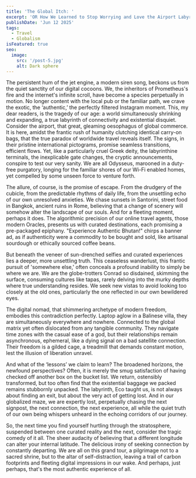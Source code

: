 ```yaml
---
title: 'The Global Itch: '
excerpt: 'OR How We Learned to Stop Worrying and Love the Airport Labyrinthine '
publishDate: 'Jun 12 2025'
tags:
  - Travel
  - Globalism
isFeatured: true
seo:
  image:
    src: '/post-5.jpg'
    alt: Dark sphere
---
```


The persistent hum of the jet engine, a modern siren song, beckons us from the quiet sanctity of our digital cocoons. We, the inheritors of Prometheus's fire and the internet's infinite scroll, have become a species perpetually in motion. No longer content with the local pub or the familiar path, we crave the exotic, the ‘authentic,’ the perfectly filtered Instagram moment. This, my dear readers, is the tragedy of our age: a world simultaneously shrinking and expanding, a true labyrinth of connectivity and existential disquiet.
Consider the airport, that great, gleaming oesophagus of global commerce. It is here, amidst the frantic rush of humanity clutching identical carry-on bags, that the true paradox of worldwide travel reveals itself. The signs, in their pristine international pictograms, promise seamless transitions, efficient flows. Yet, like a particularly cruel Greek deity, the labyrinthine terminals, the inexplicable gate changes, the cryptic announcements, conspire to test our very sanity. We are all Odysseus, marooned in a duty-free purgatory, longing for the familiar shores of our Wi-Fi enabled homes, yet compelled by some unseen force to venture forth.

The allure, of course, is the promise of escape. From the drudgery of the cubicle, from the predictable rhythms of daily life, from the unsettling echo of our own unresolved anxieties. We chase sunsets in Santorini, street food in Bangkok, ancient ruins in Rome, believing that a change of scenery will somehow alter the landscape of our souls. And for a fleeting moment, perhaps it does. The algorithmic precision of our online travel agents, those modern Oracles, presents us with curated destinations, each promising a pre-packaged epiphany. "Experience Authentic Bhutan!" chirps a banner ad, as if authenticity were a commodity to be bought and sold, like artisanal sourdough or ethically sourced coffee beans.

But beneath the veneer of sun-drenched selfies and curated experiences lies a deeper, more unsettling truth. This ceaseless wanderlust, this frantic pursuit of 'somewhere else,' often conceals a profound inability to simply be where we are. We are the globe-trotters Conrad so disdained, skimming the surface, consuming cultures like tapas, rarely delving into the murky depths where true understanding resides. We seek new vistas to avoid looking too closely at the old ones, particularly the one reflected in our own bewildered eyes.

The digital nomad, that shimmering archetype of modern freedom, embodies this contradiction perfectly. Laptop aglow in a Balinese villa, they are simultaneously everywhere and nowhere. Connected to the global matrix yet often dislocated from any tangible community. They navigate time zones with the casual ease of a god, but their relationships remain asynchronous, ephemeral, like a dying signal on a bad satellite connection. Their freedom is a gilded cage, a treadmill that demands constant motion, lest the illusion of liberation unravel.

And what of the ‘lessons’ we claim to learn? The broadened horizons, the newfound perspectives? Often, it is merely the smug satisfaction of having checked off another box on the bucket list. We return, ostensibly transformed, but too often find that the existential baggage we packed remains stubbornly unpacked. The labyrinth, Eco taught us, is not always about finding an exit, but about the very act of getting lost. And in our globalized maze, we are expertly lost, perpetually chasing the next signpost, the next connection, the next experience, all while the quiet truth of our own being whispers unheard in the echoing corridors of our journey.

So, the next time you find yourself hurtling through the stratosphere, suspended between one curated reality and the next, consider the tragic comedy of it all. The sheer audacity of believing that a different longitude can alter your internal latitude. The delicious irony of seeking connection by constantly departing. We are all on this grand tour, a pilgrimage not to a sacred shrine, but to the altar of self-distraction, leaving a trail of carbon footprints and fleeting digital impressions in our wake. And perhaps, just perhaps, that's the most authentic experience of all.
